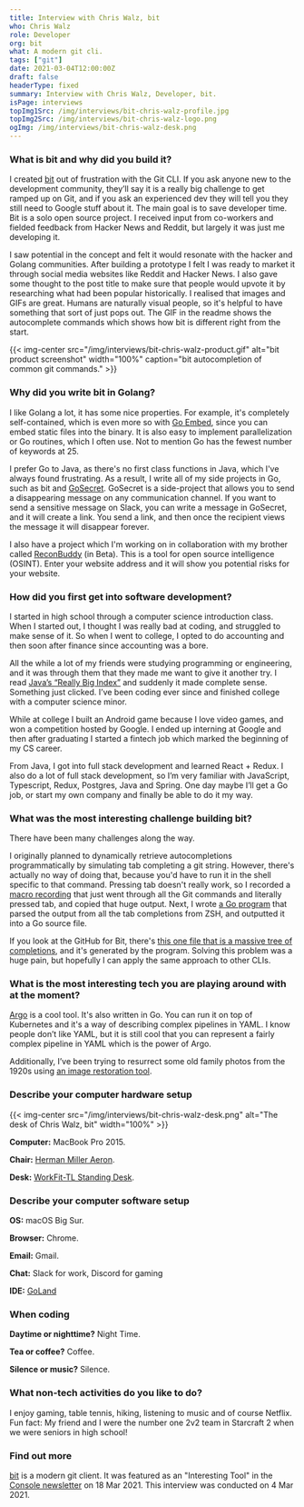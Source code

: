 ```yaml
---
title: Interview with Chris Walz, bit
who: Chris Walz
role: Developer
org: bit
what: A modern git cli.
tags: ["git"]
date: 2021-03-04T12:00:00Z
draft: false
headerType: fixed
summary: Interview with Chris Walz, Developer, bit.
isPage: interviews
topImg1Src: /img/interviews/bit-chris-walz-profile.jpg
topImg2Src: /img/interviews/bit-chris-walz-logo.png
ogImg: /img/interviews/bit-chris-walz-desk.png
---
```


### What is bit and why did you build it?

I created [bit](https://github.com/chriswalz/bit) out of frustration with the
Git CLI. If you ask anyone new to the development community, they’ll say it is a
really big challenge to get ramped up on Git, and if you ask an experienced dev
they will tell you they still need to Google stuff about it. The main goal is to
save developer time. Bit is a solo open source project. I received input from
co-workers and fielded feedback from Hacker News and Reddit, but largely it was
just me developing it.

I saw potential in the concept and felt it would resonate with the hacker and
Golang communities. After building a prototype I felt I was ready to market it
through social media websites like Reddit and Hacker News. I also gave some
thought to the post title to make sure that people would upvote it by
researching what had been popular historically. I realised that images and GIFs
are great. Humans are naturally visual people, so it's helpful to have something
that sort of just pops out. The GIF in the readme shows the autocomplete
commands which shows how bit is different right from the start.

{{< img-center src="/img/interviews/bit-chris-walz-product.gif" alt="bit product screenshot" width="100%" caption="bit autocompletion of common git commands." >}}

### Why did you write bit in Golang?

I like Golang a lot, it has some nice properties. For example, it's completely
self-contained, which is even more so with
[Go Embed](https://golangtutorial.dev/tips/embed-files-in-go/), since you can
embed static files into the binary. It is also easy to implement parallelization
or Go routines, which I often use. Not to mention Go has the fewest number of
keywords at 25.

I prefer Go to Java, as there's no first class functions in Java, which I've
always found frustrating. As a result, I write all of my side projects in Go,
such as bit and [GoSecret](https://www.gosecret.io/). GoSecret is a side-project
that allows you to send a disappearing message on any communication channel. If
you want to send a sensitive message on Slack, you can write a message in
GoSecret, and it will create a link. You send a link, and then once the
recipient views the message it will disappear forever.

I also have a project which I'm working on in collaboration with my brother
called [ReconBuddy](https://reconbuddy.com/) (in Beta). This is a tool for open
source intelligence (OSINT). Enter your website address and it will show you
potential risks for your website.

### How did you first get into software development?

I started in high school through a computer science introduction class. When I
started out, I thought I was really bad at coding, and struggled to make sense
of it. So when I went to college, I opted to do accounting and then soon after
finance since accounting was a bore.

All the while a lot of my friends were studying programming or engineering, and
it was through them that they made me want to give it another try. I read
[Java’s “Really Big Index”](https://docs.oracle.com/javase/tutorial/reallybigindex.html)
and suddenly it made complete sense. Something just clicked. I’ve been coding
ever since and finished college with a computer science minor.

While at college I built an Android game because I love video games, and won a
competition hosted by Google. I ended up interning at Google and then after
graduating I started a fintech job which marked the beginning of my CS career.

From Java, I got into full stack development and learned React + Redux. I also
do a lot of full stack development, so I’m very familiar with JavaScript,
Typescript, Redux, Postgres, Java and Spring. One day maybe I’ll get a Go job,
or start my own company and finally be able to do it my way.

### What was the most interesting challenge building bit?

There have been many challenges along the way.

I originally planned to dynamically retrieve autocompletions programmatically by
simulating tab completing a git string. However, there's actually no way of
doing that, because you'd have to run it in the shell specific to that command.
Pressing tab doesn't really work, so I recorded a
[macro recording](https://www.macrorecorder.com/) that just went through all the
Git commands and literally pressed tab, and copied that huge output. Next, I
wrote
[a Go program](https://github.com/chriswalz/bit/blob/d895cdcbdf84cb50b6b669561c1cba9c1589d173/scripts/parse_zsh_output_and_generate_suggestions_tree.go)
that parsed the output from all the tab completions from ZSH, and outputted it
into a Go source file.

If you look at the GitHub for Bit, there's
[this one file that is a massive tree of completions](https://github.com/chriswalz/bit/blob/d895cdcbdf84cb50b6b669561c1cba9c1589d173/cmd/code_generated_src.go),
and it's generated by the program. Solving this problem was a huge pain, but
hopefully I can apply the same approach to other CLIs.

### What is the most interesting tech you are playing around with at the moment?

[Argo](https://github.com/argoproj/argo-cd/) is a cool tool. It's also written
in Go. You can run it on top of Kubernetes and it's a way of describing complex
pipelines in YAML. I know people don’t like YAML, but it is still cool that you
can represent a fairly complex pipeline in YAML which is the power of Argo.

Additionally, I’ve been trying to resurrect some old family photos from the
1920s using
[an image restoration tool](https://github.com/microsoft/Bringing-Old-Photos-Back-to-Life).

### Describe your computer hardware setup

{{< img-center src="/img/interviews/bit-chris-walz-desk.png" alt="The desk of Chris Walz, bit" width="100%" >}}

**Computer:** MacBook Pro 2015.

**Chair:**
[Herman Miller Aeron](https://www.hermanmiller.com/products/seating/office-chairs/aeron-chairs/).

**Desk:**
[WorkFit-TL Standing Desk](https://store.ergotron.com/stand-up-desks/workfit-tl-sit-stand-desktop-workstation.html).

### Describe your computer software setup

**OS:** macOS Big Sur.

**Browser:** Chrome.

**Email:** Gmail.

**Chat:** Slack for work, Discord for gaming

**IDE:** [GoLand](https://www.jetbrains.com/go/)

### When coding

**Daytime or nighttime?** Night Time.

**Tea or coffee?** Coffee.

**Silence or music?** Silence.

### What non-tech activities do you like to do?

I enjoy gaming, table tennis, hiking, listening to music and of course Netflix.
Fun fact: My friend and I were the number one 2v2 team in Starcraft 2 when we
were seniors in high school!

### Find out more

[bit](https://github.com/chriswalz/bit) is a modern git client. It was featured
as an "Interesting Tool" in the [Console newsletter](https://console.dev) on 18
Mar 2021. This interview was conducted on 4 Mar 2021.
